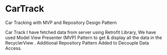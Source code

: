 # CarTrack
Car Tracking with MVP and Repository Design Pattern


Car Track
I have fetched data from server using Retrofit Library, We have used Model View Presenter (MVP) Pattern to get & display all the data in the RecyclerView .
Additional Repository Pattern Added to Decouple Data Access.
 
